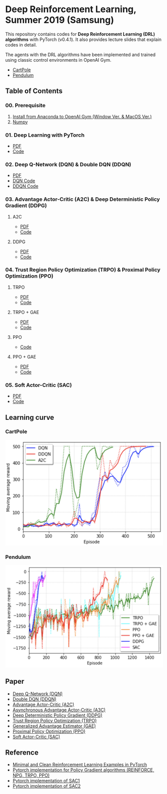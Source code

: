 # Deep Reinforcement Learning, Summer 2019 (Samsung)

This repository contains codes for **Deep Reinforcement Learning (DRL) algorithms** with PyTorch (v0.4.1). It also provides lecture slides that explain codes in detail.

The agents with the DRL algorithms have been implemented and trained using classic control environments in OpenAI Gym.

- [CartPole](https://gym.openai.com/envs/CartPole-v1/)
- [Pendulum](https://gym.openai.com/envs/Pendulum-v0/)

## Table of Contents

### 00. Prerequisite

1. [Install from Anaconda to OpenAI Gym (Window Ver. & MacOS Ver.)](https://github.com/dongminlee94/Samsung-DRL-Code/tree/master/0_Prerequisite/01_Install)
2. [Numpy](https://github.com/dongminlee94/Samsung-DRL-Code/tree/master/0_Prerequisite/02_Numpy)

### 01. Deep Learning with PyTorch

- [PDF](https://github.com/dongminlee94/Samsung-DRL-Code/blob/master/1_DL_Pytorch/DL_PyTorch.pdf)
- [Code](https://github.com/dongminlee94/Samsung-DRL-Code/blob/master/1_DL_Pytorch/PyTorch.py)

### 02. Deep Q-Network (DQN) & Double DQN (DDQN)

- [PDF](https://github.com/dongminlee94/Samsung-DRL-Code/blob/master/2_DQN_DDQN/DDQN.pdf)
- [DQN Code](https://github.com/dongminlee94/Samsung-DRL-Code/tree/master/2_DQN_DDQN/dqn)
- [DDQN Code](https://github.com/dongminlee94/Samsung-DRL-Code/tree/master/2_DQN_DDQN/ddqn)

### 03. Advantage Actor-Critic (A2C) & Deep Deterministic Policy Gradient (DDPG)

1. A2C
   - [PDF](https://github.com/dongminlee94/Samsung-DRL-Code/blob/master/3_A2C_DDPG/A2C.pdf)
   - [Code](https://github.com/dongminlee94/Samsung-DRL-Code/tree/master/3_A2C_DDPG/a2c)

2. DDPG
   - [PDF](https://github.com/dongminlee94/Samsung-DRL-Code/blob/master/3_A2C_DDPG/DDPG.pdf)
   - [Code](https://github.com/dongminlee94/Samsung-DRL-Code/tree/master/3_A2C_DDPG/ddpg)

### 04. Trust Region Policy Optimization (TRPO) & Proximal Policy Optimization (PPO)

1. TRPO
   - [PDF](https://github.com/dongminlee94/Samsung-DRL-Code/blob/master/4_TRPO_PPO/TRPO.pdf)
   - [Code](https://github.com/dongminlee94/Samsung-DRL-Code/tree/master/4_TRPO_PPO/trpo)

2. TRPO + GAE
   - [PDF](https://github.com/dongminlee94/Samsung-DRL-Code/blob/master/4_TRPO_PPO/GAE.pdf)
   - [Code](https://github.com/dongminlee94/Samsung-DRL-Code/tree/master/4_TRPO_PPO/trpo_gae)

3. PPO
   - [Code](https://github.com/dongminlee94/Samsung-DRL-Code/tree/master/4_TRPO_PPO/ppo)

4. PPO + GAE
   - [PDF](https://github.com/dongminlee94/Samsung-DRL-Code/blob/master/4_TRPO_PPO/PPO.pdf)
   - [Code](https://github.com/dongminlee94/Samsung-DRL-Code/tree/master/4_TRPO_PPO/ppo_gae)

### 05. Soft Actor-Critic (SAC)

- [PDF](https://github.com/dongminlee94/Samsung-DRL-Code/blob/master/5_SAC/SAC.pdf)
- [Code](https://github.com/dongminlee94/Samsung-DRL-Code/tree/master/5_SAC/sac)

## Learning curve

### CartPole

<img src="img/cartpole.png" width="500"/>

### Pendulum

<img src="img/pendulum.png" width="500"/>

## Paper

- [Deep Q-Network (DQN)](https://storage.googleapis.com/deepmind-media/dqn/DQNNaturePaper.pdf)
- [Double DQN (DDQN)](https://arxiv.org/pdf/1509.06461.pdf)
- [Advantage Actor-Critic (A2C)](http://incompleteideas.net/book/RLbook2018.pdf)
- [Asynchronous Advantage Actor-Critic (A3C)](https://arxiv.org/pdf/1602.01783.pdf)
- [Deep Deterministic Policy Gradient (DDPG)](https://arxiv.org/pdf/1509.02971.pdf)
- [Trust Region Policy Optimization (TRPO)](https://arxiv.org/pdf/1502.05477.pdf)
- [Generalized Advantage Estimator (GAE)](https://arxiv.org/pdf/1506.02438.pdf)
- [Proximal Policy Optimization (PPO)](https://arxiv.org/pdf/1707.06347.pdf)
- [Soft Actor-Critic (SAC)](https://arxiv.org/pdf/1812.05905.pdf)

## Reference

- [Minimal and Clean Reinforcement Learning Examples in PyTorch](https://github.com/reinforcement-learning-kr/reinforcement-learning-pytorch)
- [Pytorch implementation for Policy Gradient algorithms (REINFORCE, NPG, TRPO, PPO)](https://github.com/reinforcement-learning-kr/pg_travel)
- [Pytorch implementation of SAC1](https://github.com/vitchyr/rlkit/tree/master/rlkit/torch/sac)
- [Pytorch implementation of SAC2](https://github.com/pranz24/pytorch-soft-actor-critic)
